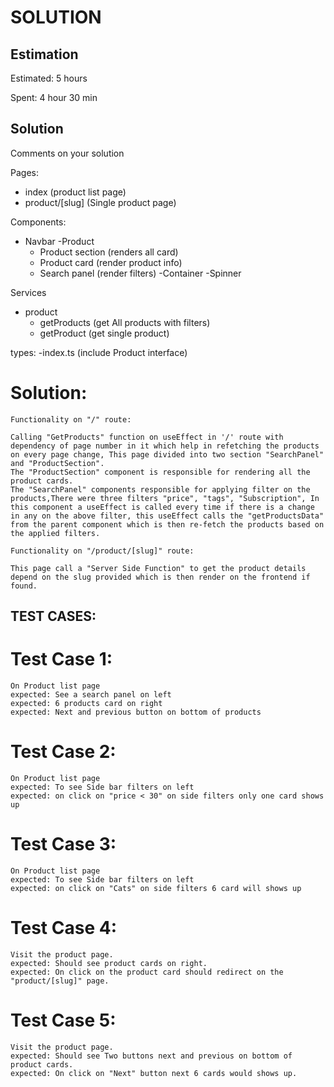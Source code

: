 SOLUTION
========

Estimation
----------
Estimated: 5 hours

Spent: 4 hour 30 min


Solution
--------
Comments on your solution

Pages:
- index (product list page)
- product/[slug] (Single product page)

Components:
- Navbar
-Product
    - Product section (renders all card)
    - Product card (render product info)
    - Search panel (render filters)
-Container
-Spinner

Services
- product
    - getProducts (get All products with filters)
    - getProduct (get single product)

types:
-index.ts (include Product interface)

# Solution:
    Functionality on "/" route:

    Calling "GetProducts" function on useEffect in '/' route with dependency of page number in it which help in refetching the products on every page change, This page divided into two section "SearchPanel" and "ProductSection".
    The "ProductSection" component is responsible for rendering all the product cards.
    The "SearchPanel" components responsible for applying filter on the products,There were three filters "price", "tags", "Subscription", In this component a useEffect is called every time if there is a change in any on the above filter, this useEffect calls the "getProductsData" from the parent component which is then re-fetch the products based on the applied filters.

    Functionality on "/product/[slug]" route:

    This page call a "Server Side Function" to get the product details depend on the slug provided which is then render on the frontend if found.

## TEST CASES:

# Test Case 1:
    On Product list page
    expected: See a search panel on left
    expected: 6 products card on right
    expected: Next and previous button on bottom of products
    
# Test Case 2:
    On Product list page
    expected: To see Side bar filters on left
    expected: on click on "price < 30" on side filters only one card shows up

# Test Case 3:
    On Product list page
    expected: To see Side bar filters on left
    expected: on click on "Cats" on side filters 6 card will shows up

# Test Case 4:
    Visit the product page.
    expected: Should see product cards on right.
    expected: On click on the product card should redirect on the "product/[slug]" page.
    
# Test Case 5:
    Visit the product page.
    expected: Should see Two buttons next and previous on bottom of product cards.
    expected: On click on "Next" button next 6 cards would shows up.
    